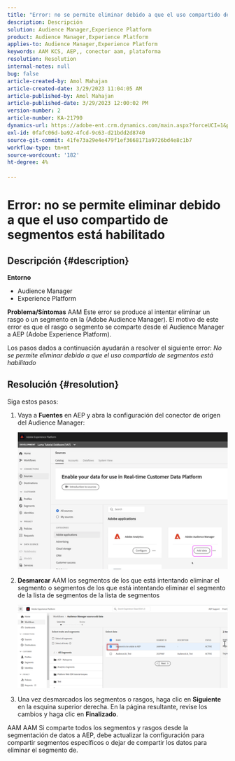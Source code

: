 ```yaml
---
title: "Error: no se permite eliminar debido a que el uso compartido de segmentos está habilitado"
description: Descripción
solution: Audience Manager,Experience Platform
product: Audience Manager,Experience Platform
applies-to: Audience Manager,Experience Platform
keywords: AAM KCS, AEP,, conector aam, plataforma
resolution: Resolution
internal-notes: null
bug: false
article-created-by: Amol Mahajan
article-created-date: 3/29/2023 11:04:05 AM
article-published-by: Amol Mahajan
article-published-date: 3/29/2023 12:00:02 PM
version-number: 2
article-number: KA-21790
dynamics-url: https://adobe-ent.crm.dynamics.com/main.aspx?forceUCI=1&pagetype=entityrecord&etn=knowledgearticle&id=2959ba6a-21ce-ed11-b597-6045bd0065b6
exl-id: 0fafc06d-ba92-4fcd-9c63-d21bdd2d8740
source-git-commit: 41fe73a29e4e479f1ef3668171a9726bd4e8c1b7
workflow-type: tm+mt
source-wordcount: '182'
ht-degree: 4%

---
```


# Error: no se permite eliminar debido a que el uso compartido de segmentos está habilitado

## Descripción {#description}

<b>Entorno</b>
- Audience Manager
- Experience Platform



<b>Problema/Síntomas</b>
AAM Este error se produce al intentar eliminar un rasgo o un segmento en la (Adobe Audience Manager). El motivo de este error es que el rasgo o segmento se comparte desde el Audience Manager a AEP (Adobe Experience Platform).

Los pasos dados a continuación ayudarán a resolver el siguiente error: *No se permite eliminar debido a que el uso compartido de segmentos está habilitado*


## Resolución {#resolution}

Siga estos pasos:<br>


1. Vaya a <b>Fuentes</b> en AEP y abra la configuración del conector de origen del Audience Manager:



   ![](assets/fc2c0636-a6cd-ed11-b597-6045bd006239.png)


2. <b>Desmarcar</b> AAM los segmentos de los que está intentando eliminar el segmento o segmentos de los que está intentando eliminar el segmento de la lista de segmentos de la lista de segmentos

   ![](assets/48be788f-a6cd-ed11-b597-6045bd006239.png)
3. Una vez desmarcados los segmentos o rasgos, haga clic en <b>Siguiente</b> en la esquina superior derecha. En la página resultante, revise los cambios y haga clic en <b>Finalizado</b>.




AAM AAM Si comparte todos los segmentos y rasgos desde la segmentación de datos a AEP, debe actualizar la configuración para compartir segmentos específicos o dejar de compartir los datos para eliminar el segmento de.
